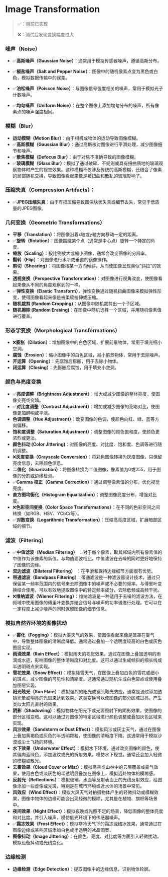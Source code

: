 # Image Transformation

> ✅：目前已实现
>
> ❌：测试后发现变换幅度过大

### 噪声（Noise）

- ✅**高斯噪声（Gaussian Noise）**：通常用于模拟传感器噪声，遵循高斯分布。
- ✅**椒盐噪声（Salt and Pepper Noise）**：图像中的随机像素点变为黑色或白色，模拟数据传输中的误差。
- ✅**泊松噪声（Poisson Noise）**：与图像信号强度相关的噪声，常用于模拟光子计数噪声。

- ✅**均匀噪声（Uniform Noise）**：在整个图像上添加均匀分布的噪声，所有像素点的噪声强度相同。



### **模糊（Blur）**

- **运动模糊（Motion Blur）**：由于相机或物体的运动导致图像模糊。
- ✅**高斯模糊（Gaussian Blur）**：通过高斯核对图像进行平滑处理，减少图像细节和噪声。
- ✅**散焦模糊（Defocus Blur）**：由于对焦不准确导致的图像模糊。
- ✅**玻璃模糊（Glass Blur）**：模拟了通过破碎、不规则或具有扭曲质地的玻璃观察物体时产生的视觉效果。这种模糊不仅涉及传统的高斯模糊，还结合了像素的局部随机交换，导致图像看起来像是被扭曲和散乱的玻璃影响了。



### **压缩失真（Compression Artifacts）**：

- ✅**JPEG压缩失真**：由于有损压缩导致图像块状失真或细节丢失，常见于低质量的JPEG图像。



### **几何变换（Geometric Transformations）**

- **平移（Translation）**：将图像沿着x轴或y轴方向移动一定的距离。
- ✅**旋转（Rotation）**：图像围绕某个点（通常是中心点）旋转一个特定的角度。
- **缩放（Scaling）**：按比例放大或缩小图像，通常会改变图像的分辨率。
- **翻转（Flip）**：对图像进行水平或垂直的镜像操作。
- **剪切（Shearing）**：将图像按某一方向倾斜，从而使图像呈现类似“斜拉”的效果。
- **透视变换（Perspective Transformation）**：对图像进行视角改变，使图像看起来像从不同的角度观察到的一样。
- ✅**弹性变换（Elastic Transform）**，弹性变换通过随机扭曲图像来模拟弹性形变，使得图像看起来像是被柔软拉伸或压缩。
- **随机裁剪 (Random Cropping)**：从图像中随机裁剪出一个子区域。
- **随机擦除 (Random Erasing)**：在图像中随机选择一个区域，并用随机像素值进行覆盖。



### **形态学变换（Morphological Transformations）**

- ❌**膨胀（Dilation）**：增加图像中的白色区域，扩展前景物体，常用于填充细小空洞。
- **腐蚀（Erosion）**：缩小图像中的白色区域，减小前景物体，常用于去除噪声。
- **开运算（Opening）**：先腐蚀后膨胀，用于去除小物体。
- **闭运算（Closing）**：先膨胀后腐蚀，用于填充小空洞。



### **颜色与亮度变换**

- ✅**亮度调整（Brightness Adjustment）**：增大或减少图像的整体亮度，使图像变亮或变暗。
- ✅**对比度调整（Contrast Adjustment）**：增加或减少图像的亮暗对比，使图像更加鲜明或平淡。
- **色调调整（Hue Adjustment）**：改变图像的色调，使颜色向红、绿、蓝等方向偏移。
- **饱和度调整（Saturation Adjustment）**：调整图像的颜色饱和度，使颜色更浓烈或更淡。
- **颜色抖动 (Color Jittering)**：对图像的亮度、对比度、饱和度、色调等进行随机调整。
- ❌**灰度变换（Grayscale Conversion）**：将彩色图像转换为灰度图像，只保留亮度信息，去除颜色信息。
- **二值化（Binarization）**：将图像转换为二值图像，像素值为0或255，用于图像的分割或边缘检测。
- ✅**Gamma 校正（Gamma Correction）**：通过调整像素值的分布，优化视觉亮度。
- **直方图均衡化（Histogram Equalization）**：调整图像亮度分布，增强对比度。
- ❌**色彩空间变换（Color Space Transformations）**：在不同的色彩空间之间转换（如RGB、HSV、YCbCr等）。
- ✅**对数变换（Logarithmic Transformation）**：压缩高亮度区域，扩展暗部区域的细节。





### 滤波（Filtering）

- ✅**中值滤波（Median Filtering）** ：对于每个像素，取其邻域内所有像素值的中值作为该像素的新值。与均值滤波相比，中值滤波在去噪的同时更好地保持了图像的边缘。
- **双边滤波（Bilateral Filtering）** ：在平滑和保持边缘细节方面很有优势。
- **带通滤波（Bandpass Filtering）**：带通滤波是一种滤波器设计技术，通过只保留某一频率范围内的信号来去除图像中的噪声或不必要的频率。与傅里叶变换结合使用，可以有效地提取图像中的特定频率成分，去除低频或高频干扰。
- ❌**维纳滤波（Wiener Filtering）**：维纳滤波是一种适用于去噪的滤波方法，在频域中使用图像的傅里叶变换并结合信号与噪声的功率谱进行处理。它可以在一定程度上减少噪声的同时保留图像的细节信息。



### 模拟自然界环境的图像扰动

- ✅**雾化（Fogging）**：模拟大雾天气的效果，使图像看起来像是笼罩在雾气中，导致整体图像的清晰度降低。通常通过叠加一个透明度较高的白色或灰色图层实现。
- **雨滴效果（Rain Effect）**：模拟雨天的视觉效果，通过在图像上叠加透明的雨滴或水迹，影响图像的整体清晰度和对比度。这可以通过生成倾斜的细长线或半透明斑点来实现。
- **雪花效果（Snow Effect）**：模拟降雪天气，在图像上叠加白色的雪花或细小的斑点，减少图像的可见性和清晰度。这通常通过随机生成白色斑点或使用叠加图层实现。
- **阳光眩光（Sun Flare）**：模拟强烈的阳光或镜头眩光效应，通常是通过添加透镜光晕或明亮的光斑来达到效果。这类变换可以使图像的部分区域过亮，产生类似太阳光直射的效果。
- **阴影（Shadowing）**：模拟物体在阳光下或光源照射下的阴影效果，使图像的部分区域变暗。这可以通过对图像的特定区域进行颜色调整或叠加灰色区域来实现。
- **风沙效果（Sandstorm or Dust Effect）**：模拟风沙或灰尘天气，通过在图像上叠加黄褐色或灰色的半透明颗粒，使图像的清晰度下降。这通常用于模拟沙漠或尘土飞扬的环境。
- **水下效果（Underwater Effect）**：模拟水下环境，通过改变图像的颜色，使其偏向蓝绿色，添加波纹或光的折射效果，模仿水下视觉。通常还会加入轻微的模糊或散光。
-  **云雾效果（Cloud Cover or Mist）**：模拟高空或山林中的云层覆盖或雾气效果，使用白色或淡灰色的半透明层叠加在图像上，模拟远处物体的模糊感。
- **反射光（Reflections）**：模拟玻璃、水面等反射表面上的光线反射效应，给图像添加一些虚像或光斑，特别是在城市环境或近水体的场景中常见。
- **风效应（Wind Effect）**：模拟大风天气对拍摄物体产生的轻微抖动或模糊效果，图像中物体的边缘可能会出现轻微的模糊，尤其是在植物、旗帜等场景中。
-  **夜间效果（Night Effect）**：模拟夜晚或光照不足的场景，降低图像的整体亮度和对比度，并引入噪声，模仿低光环境下的传感器噪声。
- ✅**霜冻效果（Frost Effect）**：模拟寒冷天气下的霜冻或结冰效果，通常通过在图像边缘或某些区域添加白色或半透明的冰晶图案。
- **图像抖动（Image Jittering）**：在颜色、亮度、对比度等方面引入轻微扰动，模拟设备抖动或光线变化。



### **边缘检测**

- **边缘检测（Edge Detection）**：提取图像中的边缘信息，识别物体轮廓。



